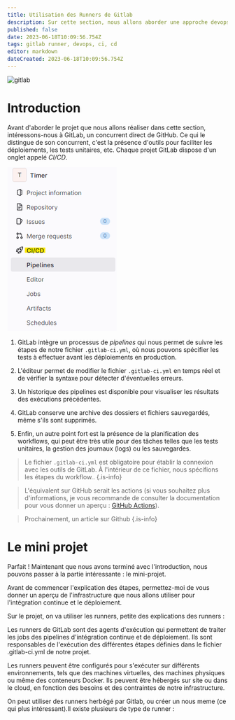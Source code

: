 ```yaml
---
title: Utilisation des Runners de Gitlab
description: Sur cette section, nous allons aborder une approche devops. On va voir l'intégration continue et la distribution continue d'une appli web.
published: false
date: 2023-06-18T10:09:56.754Z
tags: gitlab runner, devops, ci, cd
editor: markdown
dateCreated: 2023-06-18T10:09:56.754Z
---
```


![gitlab](https://about.gitlab.com/images/opengraph/gitlab-blog-cover.png)

# Introduction

Avant d'aborder le projet que nous allons réaliser dans cette section, intéressons-nous à GitLab, un concurrent direct de GitHub. Ce qui le distingue de son concurrent, c'est la présence d'outils pour faciliter les déploiements, les tests unitaires, etc. Chaque projet GitLab dispose d'un onglet appelé *CI/CD*.

![onglet-cicd.png](/images/onglet-cicd.png)


1. GitLab intègre un processus de *pipelines* qui nous permet de suivre les étapes de notre fichier `.gitlab-ci.yml`, où nous pouvons spécifier les tests à effectuer avant les déploiements en production.

2. L'éditeur permet de modifier le fichier `.gitlab-ci.yml` en temps réel et de vérifier la syntaxe pour détecter d'éventuelles erreurs.

3. Un historique des pipelines est disponible pour visualiser les résultats des exécutions précédentes.

4. GitLab conserve une archive des dossiers et fichiers sauvegardés, même s'ils sont supprimés.

5. Enfin, un autre point fort est la présence de la planification des workflows, qui peut être très utile pour des tâches telles que les tests unitaires, la gestion des journaux (logs) ou les sauvegardes.



> Le fichier `.gitlab-ci.yml` est obligatoire pour établir la connexion avec les outils de GitLab. À l'intérieur de ce fichier, nous spécifions les étapes du workflow.. 
{.is-info}



>L'équivalent sur GitHub serait les actions (si vous souhaitez plus d'informations, je vous recommande de consulter la documentation pour vous donner un aperçu : [GitHub Actions](https://docs.github.com/en/actions)).

> Prochainement, un article sur Github 
{.is-info}


# Le mini projet

Parfait ! Maintenant que nous avons terminé avec l'introduction, nous pouvons passer à la partie intéressante : le mini-projet.

Avant de commencer l'explication des étapes, permettez-moi de vous donner un aperçu de l'infrastructure que nous allons utiliser pour l'intégration continue et le déploiement.

Sur le projet, on va utiliser les runners, petite des explications des runners :

Les runners de GitLab sont des agents d'exécution qui permettent de traiter les jobs des pipelines d'intégration continue et de déploiement. Ils sont responsables de l'exécution des différentes étapes définies dans le fichier .gitlab-ci.yml de notre projet.

Les runners peuvent être configurés pour s'exécuter sur différents environnements, tels que des machines virtuelles, des machines physiques ou même des conteneurs Docker. Ils peuvent être hébergés sur site ou dans le cloud, en fonction des besoins et des contraintes de notre infrastructure.


On peut utiliser des runners herbégé par Gitlab, ou créer un nous meme (ce qui plus intéressant).Il existe plusieurs de type de runner :












